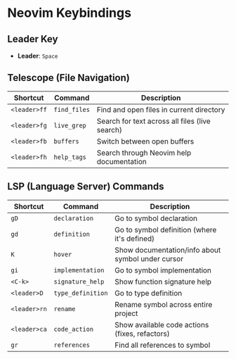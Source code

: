 # Neovim Keybindings

## Leader Key
- **Leader**: `Space`

## Telescope (File Navigation)
| Shortcut | Command | Description |
|----------|---------|-------------|
| `<leader>ff` | `find_files` | Find and open files in current directory |
| `<leader>fg` | `live_grep` | Search for text across all files (live search) |
| `<leader>fb` | `buffers` | Switch between open buffers |
| `<leader>fh` | `help_tags` | Search through Neovim help documentation |

## LSP (Language Server) Commands
| Shortcut | Command | Description |
|----------|---------|-------------|
| `gD` | `declaration` | Go to symbol declaration |
| `gd` | `definition` | Go to symbol definition (where it's defined) |
| `K` | `hover` | Show documentation/info about symbol under cursor |
| `gi` | `implementation` | Go to symbol implementation |
| `<C-k>` | `signature_help` | Show function signature help |
| `<leader>D` | `type_definition` | Go to type definition |
| `<leader>rn` | `rename` | Rename symbol across entire project |
| `<leader>ca` | `code_action` | Show available code actions (fixes, refactors) |
| `gr` | `references` | Find all references to symbol |
